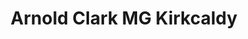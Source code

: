 ---
title: "Arnold Clark MG Kirkcaldy"
url: /kirkcaldy/arnold-clark-mg-kirkcaldy/
shop: Autohaus
---